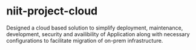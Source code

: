 # niit-project-cloud
Designed a cloud based solution to simplify deployment, maintenance, development, security and availibility of Application along with necessary configurations to facilitate migration of on-prem infrastructure.
